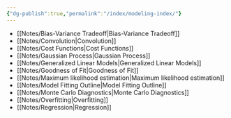 ```yaml
---
{"dg-publish":true,"permalink":"/index/modeling-index/"}
---
```


- [[Notes/Bias-Variance Tradeoff\|Bias-Variance Tradeoff]]
- [[Notes/Convolution\|Convolution]]
- [[Notes/Cost Functions\|Cost Functions]]
- [[Notes/Gaussian Process\|Gaussian Process]]
- [[Notes/Generalized Linear Models\|Generalized Linear Models]]
- [[Notes/Goodness of Fit\|Goodness of Fit]]
- [[Notes/Maximum likelihood estimation\|Maximum likelihood estimation]]
- [[Notes/Model Fitting Outline\|Model Fitting Outline]]
- [[Notes/Monte Carlo Diagnostics\|Monte Carlo Diagnostics]]
- [[Notes/Overfitting\|Overfitting]]
- [[Notes/Regression\|Regression]]
